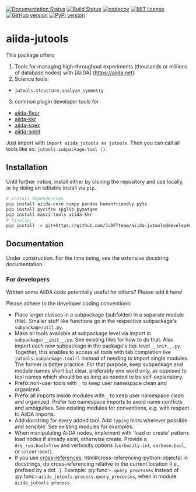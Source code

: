 [![Documentation Status](https://readthedocs.org/projects/aiida-jutools/badge/?version=latest)](https://aiida-jutools.readthedocs.io/en/latest/?badge=latest)
[![Build Status](https://travis-ci.org/JuDFTteam/aiida-jutools.svg?branch=master)](https://travis-ci.org/JuDFTteam/aiida-jutools)
[![codecov](https://codecov.io/gh/JuDFTteam/aiida-jutools/branch/master/graph/badge.svg)](https://codecov.io/gh/JuDFTteam/aiida-jutools)
[![MIT license](http://img.shields.io/badge/license-MIT-brightgreen.svg)](http://opensource.org/licenses/MIT)
[![GitHub version](https://badge.fury.io/gh/JuDFTteam%2Faiida-jutools.svg)](https://badge.fury.io/gh/JuDFTteam%2Faiida-jutools)
[![PyPI version](https://badge.fury.io/py/aiida-jutools.svg)](https://badge.fury.io/py/aiida-jutools)

# aiida-jutools

This package offers

1. Tools for managing high-throughput experiments (thousands or millions of database nodes) with [AiiDA]
   (https://aiida.net).
2. Science tools:
  - `jutools.structure.analyze_symmetry`
3. common plugin developer tools for
  - [aiida-fleur](https://github.com/JuDFTteam/aiida-kkr/)
  - [aiida-kkr](https://github.com/JuDFTteam/aiida-fleur)
  - [aiida-spex](https://iffgit.fz-juelich.de/chand/aiida-spex)
  - [aiida-spirit](https://github.com/JuDFTteam/aiida-spirit)

Just import with ``import aiida_jutools as jutools``. Then you can call all tools like so: ``jutools.subpackage.tool
()``.

## Installation

Until further notice, install either by cloning the repository and use locally, 
or by doing an editable install via `pip.`

```bash
# install dependencies
pip install aiida-core numpy pandas humanfriendly pytz
pip install pycifrw spglib pymatgen
pip install masci-tools aiida-kkr
# finally:
pip install -e git+https://github.com/JuDFTteam/aiida-jutools@develop#egg=aiida-jutools
```

## Documentation

Under construction. For the time being, see the extensive docstring documentation.

### For developers

Written some AiiDA code potentially useful for others? Please add it here!

Please adhere to the developer coding conventions:
- Place larger classes in a subpackage (subfolder) in a separate module (file). Smaller stuff like functions go in the 
  respective subpackage's ``subpackage/util.py``.
- Make all tools available at subpackage level via import in ``subpackage/__init__.py``. See existing files for how 
  to do that. Also import each new subpackage in the package's top-level ``__init__.py``. Together, this enables to 
  access all tools with tab completion like ``jutools.subpackage.tool()`` instead of needing to import single modules. 
  The former is better practice. For that purpose, keep subpackage and module names short but clear, preferably one 
  word only, as opposed to tool names which should be as long as needed to be self-explanatory. 
- Prefix non-user tools with ``_`` to keep user namespace clean and organized.
- Prefix all imports inside modules with ``_`` to keep user namespace clean and organized. Prefer top namespace 
  imports to avoid name conflicts and ambiguities. See existing modules for conventions, e.g. with respect to AiiDA 
  imports.
- Add docstring for every added tool. Add ``typing`` hints wherever possible and sensible. See existing modules for 
  examples.
- When manipulating AiiDA nodes, implement with 'load or create' pattern: load nodes if already exist, otherwise create.
  Provide a ``dry_run:bool=True`` and verbosity options (``verbosity:int``, ``verbose:bool``, or ``silent:bool``).
- If you use [cross-references](https://www.sphinx-doc.org/en/master/usage/restructuredtext/domains).
  html#cross-referencing-python-objects) in docstrings, do cross-referencing relative to the current location 
  (i.e., prefixed by a dot `.`). Example: :py:func:`~.query_processes` instead of 
  :py:func:`~aiida_jutools.process.query_processes`, when in module `aiida_jutools.process`.  

